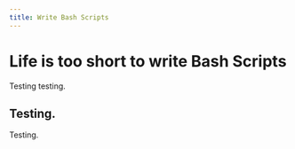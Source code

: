 ```yaml
---
title: Write Bash Scripts
---
```


# Life is too short to write Bash Scripts

Testing testing.

## Testing.

Testing.
